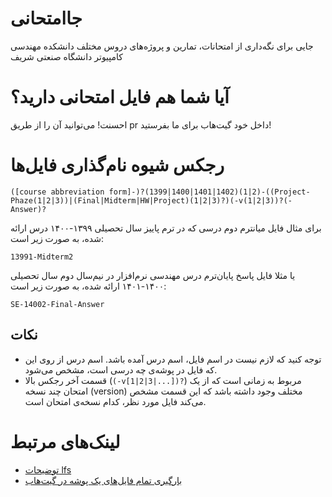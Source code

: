# جاامتحانی
جایی برای نگه‌داری از امتحانات، تمارین و پروژه‌های دروس مختلف دانشکده مهندسی کامپیوتر دانشگاه صنعتی شریف

# آیا شما هم فایل امتحانی دارید؟

احسنت! می‌توانید آن را از طریق pr داخل خود گیت‌هاب برای ما بفرستید!

# رجکس شیوه نام‌گذاری فایل‌ها
```regex
([course abbreviation form]-)?(1399|1400|1401|1402)(1|2)-((Project-Phaze(1|2|3))|(Final|Midterm|HW|Project)(1|2|3)?)(-v(1|2|3))?(-Answer)?
```
برای مثال فایل میانترم دوم درسی که در ترم پاییز سال تحصیلی ۱۳۹۹-۱۴۰۰ درس ارائه شده، به صورت زیر است:

`13991-Midterm2`

یا مثلا فایل پاسخ پایان‌ترم درس مهندسی نرم‌افزار در نیم‌سال دوم سال تحصیلی ۱۴۰۰-۱۴۰۱ ارائه شده، به صورت زیر است:

`SE-14002-Final-Answer`

## نکات
- توجه کنید که لازم نیست در اسم فایل، اسم درس آمده باشد. اسم درس از روی این که فایل در پوشه‌ی چه درسی است، مشخص می‌شود.
- قسمت آخر رجکس بالا (`(-v[1|2|3|...])?`) مربوط به زمانی است که از یک امتحان چند نسخه (version) مختلف وجود داشته باشد که این قسمت مشخص می‌کند فایل مورد نظر، کدام نسخه‌ی امتحان است.

# لینک‌های مرتبط
- [توضیحات lfs](https://medium.com/junior-dev/how-to-use-git-lfs-large-file-storage-to-push-large-files-to-github-41c8db1e2d65)
- [بارگیری تمام فایل‌های یک پوشه در گیت‌هاب](https://download-directory.github.io/)

